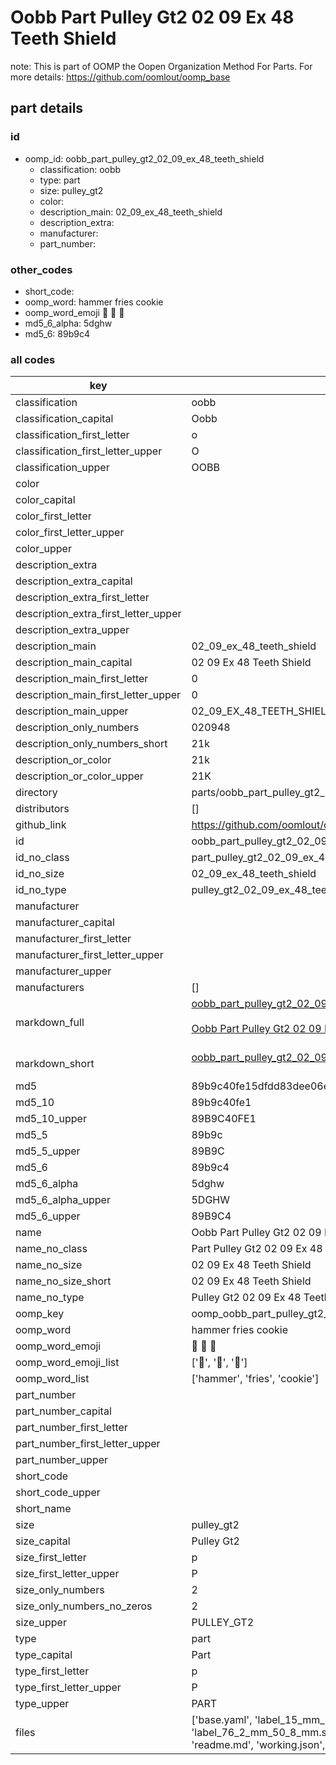 # Oobb Part Pulley Gt2 02 09 Ex 48 Teeth Shield  

note: This is part of OOMP the Oopen Organization Method For Parts. For more details: https://github.com/oomlout/oomp_base

##  part details





### id
* oomp_id: oobb_part_pulley_gt2_02_09_ex_48_teeth_shield
  * classification: oobb
  * type: part
  * size: pulley_gt2
  * color: 
  * description_main: 02_09_ex_48_teeth_shield
  * description_extra: 
  * manufacturer: 
  * part_number: 

### other_codes
* short_code: 
* oomp_word: hammer fries cookie
* oomp_word_emoji :hammer: :fries: :cookie:
* md5_6_alpha: 5dghw
* md5_6: 89b9c4

### all codes 
| key | value |  
| --- | --- |  
| classification | oobb |  
| classification_capital | Oobb |  
| classification_first_letter | o |  
| classification_first_letter_upper | O |  
| classification_upper | OOBB |  
| color |  |  
| color_capital |  |  
| color_first_letter |  |  
| color_first_letter_upper |  |  
| color_upper |  |  
| description_extra |  |  
| description_extra_capital |  |  
| description_extra_first_letter |  |  
| description_extra_first_letter_upper |  |  
| description_extra_upper |  |  
| description_main | 02_09_ex_48_teeth_shield |  
| description_main_capital | 02 09 Ex 48 Teeth Shield |  
| description_main_first_letter | 0 |  
| description_main_first_letter_upper | 0 |  
| description_main_upper | 02_09_EX_48_TEETH_SHIELD |  
| description_only_numbers | 020948 |  
| description_only_numbers_short | 21k |  
| description_or_color | 21k |  
| description_or_color_upper | 21K |  
| directory | parts/oobb_part_pulley_gt2_02_09_ex_48_teeth_shield |  
| distributors | [] |  
| github_link | https://github.com/oomlout/oomlout_oomp_part_src/tree/main/parts/oobb_part_pulley_gt2_02_09_ex_48_teeth_shield/working |  
| id | oobb_part_pulley_gt2_02_09_ex_48_teeth_shield |  
| id_no_class | part_pulley_gt2_02_09_ex_48_teeth_shield |  
| id_no_size | 02_09_ex_48_teeth_shield |  
| id_no_type | pulley_gt2_02_09_ex_48_teeth_shield |  
| manufacturer |  |  
| manufacturer_capital |  |  
| manufacturer_first_letter |  |  
| manufacturer_first_letter_upper |  |  
| manufacturer_upper |  |  
| manufacturers | [] |  
| markdown_full | [oobb_part_pulley_gt2_02_09_ex_48_teeth_shield](https://github.com/oomlout/oomlout_oomp_part_src/tree/main/parts/oobb_part_pulley_gt2_02_09_ex_48_teeth_shield/working)<br>[](https://github.com/oomlout/oomlout_oomp_part_src/tree/main/parts/oobb_part_pulley_gt2_02_09_ex_48_teeth_shield/working)<br>[Oobb Part Pulley Gt2 02 09 Ex 48 Teeth Shield](https://github.com/oomlout/oomlout_oomp_part_src/tree/main/parts/oobb_part_pulley_gt2_02_09_ex_48_teeth_shield/working)<br><br> |  
| markdown_short | [oobb_part_pulley_gt2_02_09_ex_48_teeth_shield](https://github.com/oomlout/oomlout_oomp_part_src/tree/main/parts/oobb_part_pulley_gt2_02_09_ex_48_teeth_shield/working)<br><br> |  
| md5 | 89b9c40fe15dfdd83dee06eb7c9d5bd1 |  
| md5_10 | 89b9c40fe1 |  
| md5_10_upper | 89B9C40FE1 |  
| md5_5 | 89b9c |  
| md5_5_upper | 89B9C |  
| md5_6 | 89b9c4 |  
| md5_6_alpha | 5dghw |  
| md5_6_alpha_upper | 5DGHW |  
| md5_6_upper | 89B9C4 |  
| name | Oobb Part Pulley Gt2 02 09 Ex 48 Teeth Shield |  
| name_no_class | Part Pulley Gt2 02 09 Ex 48 Teeth Shield |  
| name_no_size | 02 09 Ex 48 Teeth Shield |  
| name_no_size_short | 02 09 Ex 48 Teeth Shield |  
| name_no_type | Pulley Gt2 02 09 Ex 48 Teeth Shield |  
| oomp_key | oomp_oobb_part_pulley_gt2_02_09_ex_48_teeth_shield |  
| oomp_word | hammer fries cookie |  
| oomp_word_emoji | :hammer: :fries: :cookie: |  
| oomp_word_emoji_list | [':hammer:', ':fries:', ':cookie:'] |  
| oomp_word_list | ['hammer', 'fries', 'cookie'] |  
| part_number |  |  
| part_number_capital |  |  
| part_number_first_letter |  |  
| part_number_first_letter_upper |  |  
| part_number_upper |  |  
| short_code |  |  
| short_code_upper |  |  
| short_name |  |  
| size | pulley_gt2 |  
| size_capital | Pulley Gt2 |  
| size_first_letter | p |  
| size_first_letter_upper | P |  
| size_only_numbers | 2 |  
| size_only_numbers_no_zeros | 2 |  
| size_upper | PULLEY_GT2 |  
| type | part |  
| type_capital | Part |  
| type_first_letter | p |  
| type_first_letter_upper | P |  
| type_upper | PART |  
| files | ['base.yaml', 'label_15_mm_30_mm.pdf', 'label_15_mm_30_mm.svg', 'label_76_2_mm_50_8_mm.pdf', 'label_76_2_mm_50_8_mm.svg', 'label_oomlout_76_2_mm_50_8_mm.pdf', 'label_oomlout_76_2_mm_50_8_mm.svg', 'readme.md', 'working.json', 'working.yaml'] |  
